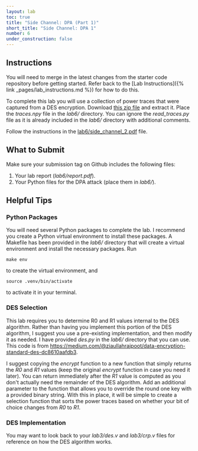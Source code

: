 ```yaml
---
layout: lab
toc: true
title: "Side Channel: DPA (Part 1)"
short_title: "Side Channel: DPA 1"
number: 6
under_construction: false
---
```


## Instructions

You will need to merge in the latest changes from the starter code repository before getting started.  Refer back to the [Lab Instructions]({% link _pages/lab_instructions.md %}) for how to do this.

To complete this lab you will use a collection of power traces that were captured from a DES encryption.  Download [this zip file](https://drive.google.com/file/d/1_nER-j0IvPwxPzvr-h9KBcCyjKydJV5A/view?usp=sharing) and extract it.  Place the *traces.npy* file in the *lab6/* directory. You can ignore the *read_traces.py* file as it is already included in the *lab6/* directory with additional comments.

Follow the instructions in the [lab6/side_channel_2.pdf](https://github.com/byu-cpe/ecen522r_security_student/blob/main/lab6/side_channel_2.pdf) file.

## What to Submit

Make sure your submission tag on Github includes the following files:
1. Your lab report (*lab6/report.pdf*).
1. Your Python files for the DPA attack (place them in *lab6/*).

## Helpful Tips

### Python Packages
You will need several Python packages to complete the lab.  I recommend you create a Python virtual environment to install these packages.  A Makefile has been provided in the *lab6/* directory that will create a virtual environment and install the necessary packages.  Run 
    
    make env
    
to create the virtual environment, and 

    source .venv/bin/activate
    
to activate it in your terminal.

### DES Selection 

This lab requires you to determine R0 and R1 values internal to the DES algorithm. Rather than having you implement this portion of the DES algorithm, I suggest you use a pre-existing implementation, and then modify it as needed.  I have provided *des.py* in the *lab6/* directory that you can use.  This code is from <https://medium.com/@ziaullahrajpoot/data-encryption-standard-des-dc8610aafdb3>.

I suggest copying the *encrypt* function to a new function that simply returns the *R0* and *R1* values (keep the original *encrypt* function in case you need it later).  You can return immediately after the *R1* value is computed as you don't actually need the remainder of the DES algorithm.  Add an additional parameter to the function that allows you to override the round one key with a provided binary string.  With this in place, it will be simple to create a selection function that sorts the power traces based on whether your bit of choice changes from *R0* to *R1*.

### DES Implementation

You may want to look back to your *lab3/des.v* and *lab3/crp.v* files for reference on how the DES algorithm works.  
